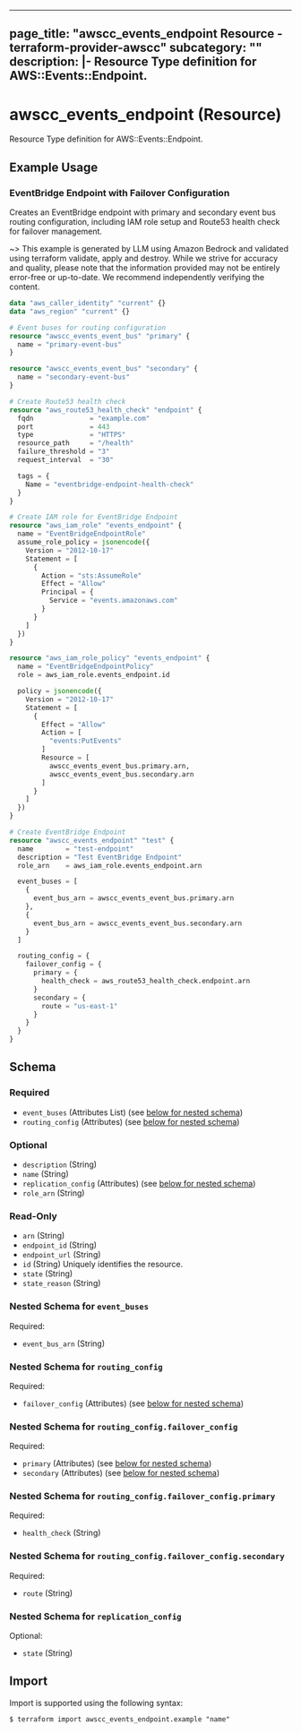 
---
page_title: "awscc_events_endpoint Resource - terraform-provider-awscc"
subcategory: ""
description: |-
  Resource Type definition for AWS::Events::Endpoint.
---

# awscc_events_endpoint (Resource)

Resource Type definition for AWS::Events::Endpoint.

## Example Usage

### EventBridge Endpoint with Failover Configuration

Creates an EventBridge endpoint with primary and secondary event bus routing configuration, including IAM role setup and Route53 health check for failover management.

~> This example is generated by LLM using Amazon Bedrock and validated using terraform validate, apply and destroy. While we strive for accuracy and quality, please note that the information provided may not be entirely error-free or up-to-date. We recommend independently verifying the content.

```terraform
data "aws_caller_identity" "current" {}
data "aws_region" "current" {}

# Event buses for routing configuration
resource "awscc_events_event_bus" "primary" {
  name = "primary-event-bus"
}

resource "awscc_events_event_bus" "secondary" {
  name = "secondary-event-bus"
}

# Create Route53 health check
resource "aws_route53_health_check" "endpoint" {
  fqdn              = "example.com"
  port              = 443
  type              = "HTTPS"
  resource_path     = "/health"
  failure_threshold = "3"
  request_interval  = "30"

  tags = {
    Name = "eventbridge-endpoint-health-check"
  }
}

# Create IAM role for EventBridge Endpoint
resource "aws_iam_role" "events_endpoint" {
  name = "EventBridgeEndpointRole"
  assume_role_policy = jsonencode({
    Version = "2012-10-17"
    Statement = [
      {
        Action = "sts:AssumeRole"
        Effect = "Allow"
        Principal = {
          Service = "events.amazonaws.com"
        }
      }
    ]
  })
}

resource "aws_iam_role_policy" "events_endpoint" {
  name = "EventBridgeEndpointPolicy"
  role = aws_iam_role.events_endpoint.id

  policy = jsonencode({
    Version = "2012-10-17"
    Statement = [
      {
        Effect = "Allow"
        Action = [
          "events:PutEvents"
        ]
        Resource = [
          awscc_events_event_bus.primary.arn,
          awscc_events_event_bus.secondary.arn
        ]
      }
    ]
  })
}

# Create EventBridge Endpoint
resource "awscc_events_endpoint" "test" {
  name        = "test-endpoint"
  description = "Test EventBridge Endpoint"
  role_arn    = aws_iam_role.events_endpoint.arn

  event_buses = [
    {
      event_bus_arn = awscc_events_event_bus.primary.arn
    },
    {
      event_bus_arn = awscc_events_event_bus.secondary.arn
    }
  ]

  routing_config = {
    failover_config = {
      primary = {
        health_check = aws_route53_health_check.endpoint.arn
      }
      secondary = {
        route = "us-east-1"
      }
    }
  }
}
```

<!-- schema generated by tfplugindocs -->
## Schema

### Required

- `event_buses` (Attributes List) (see [below for nested schema](#nestedatt--event_buses))
- `routing_config` (Attributes) (see [below for nested schema](#nestedatt--routing_config))

### Optional

- `description` (String)
- `name` (String)
- `replication_config` (Attributes) (see [below for nested schema](#nestedatt--replication_config))
- `role_arn` (String)

### Read-Only

- `arn` (String)
- `endpoint_id` (String)
- `endpoint_url` (String)
- `id` (String) Uniquely identifies the resource.
- `state` (String)
- `state_reason` (String)

<a id="nestedatt--event_buses"></a>
### Nested Schema for `event_buses`

Required:

- `event_bus_arn` (String)


<a id="nestedatt--routing_config"></a>
### Nested Schema for `routing_config`

Required:

- `failover_config` (Attributes) (see [below for nested schema](#nestedatt--routing_config--failover_config))

<a id="nestedatt--routing_config--failover_config"></a>
### Nested Schema for `routing_config.failover_config`

Required:

- `primary` (Attributes) (see [below for nested schema](#nestedatt--routing_config--failover_config--primary))
- `secondary` (Attributes) (see [below for nested schema](#nestedatt--routing_config--failover_config--secondary))

<a id="nestedatt--routing_config--failover_config--primary"></a>
### Nested Schema for `routing_config.failover_config.primary`

Required:

- `health_check` (String)


<a id="nestedatt--routing_config--failover_config--secondary"></a>
### Nested Schema for `routing_config.failover_config.secondary`

Required:

- `route` (String)




<a id="nestedatt--replication_config"></a>
### Nested Schema for `replication_config`

Optional:

- `state` (String)

## Import

Import is supported using the following syntax:

```shell
$ terraform import awscc_events_endpoint.example "name"
```
